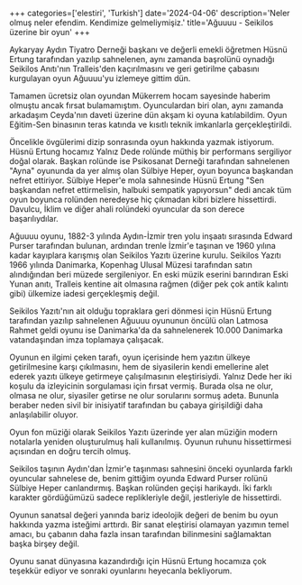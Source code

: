 +++
categories=['elestiri', 'Turkish']
date='2024-04-06'
description='Neler olmuş neler efendim. Kendimize gelmeliymişiz.'
title='Ağuuuu - Seikilos üzerine bir oyun'
+++

Aykaryay Aydın Tiyatro Derneği başkanı ve değerli emekli öğretmen Hüsnü Ertung tarafından yazılıp sahnelenen, aynı zamanda başrolünü oynadığı Seikilos Anıtı'nın Tralleis'den kaçırılmasını ve geri getirilme çabasını kurgulayan oyun Ağuuuu'yu izlemeye gittim dün.

Tamamen ücretsiz olan oyundan Mükerrem hocam sayesinde haberim olmuştu ancak fırsat bulamamıştım. Oyunculardan biri olan, aynı zamanda arkadaşım Ceyda'nın daveti üzerine dün akşam ki oyuna katılabildim. Oyun Eğitim-Sen binasının teras katında ve kısıtlı teknik imkanlarla gerçekleştirildi. 

Öncelikle övgülerimi dizip sonrasında oyun hakkında yazmak istiyorum. Hüsnü Ertung hocamız Yalnız Dede rolünde müthiş bir performans sergiliyor doğal olarak. Başkan rolünde ise Psikosanat Derneği tarafından sahnelenen "Ayna" oyununda da yer almış olan Sülbiye Heper, oyun boyunca başkandan nefret ettiriyor. Sülbiye Heper'e mola sahnesinde Hüsnü Ertung "Sen başkandan nefret ettirmelisin, halbuki sempatik yapıyorsun" dedi ancak tüm oyun boyunca rolünden neredeyse hiç çıkmadan kibri bizlere hissettirdi. Davulcu, İklim ve diğer ahali rolündeki oyuncular da son derece başarılıydılar. 

Ağuuuu oyunu, 1882-3 yılında Aydın-İzmir tren yolu inşaatı sırasında Edward Purser tarafından bulunan, ardından trenle İzmir'e taşınan ve 1960 yılına kadar kayıplara karışmış olan Seikilos Yazıtı üzerine kurulu. Seikilos Yazıtı 1966 yılında Danimarka, Kopenhag Ulusal Müzesi tarafından satın alındığından beri müzede sergileniyor. En eski müzik eserini barındıran Eski Yunan anıtı, Tralleis kentine ait olmasına rağmen (diğer pek çok antik kalıntı gibi) ülkemize iadesi gerçekleşmiş değil. 

Seikilos Yazıtı'nın ait olduğu topraklara geri dönmesi için Hüsnü Ertung tarafından yazılıp sahnelenen Ağuuuu oyununun öncülü olan Latmosa Rahmet geldi oyunu ise Danimarka'da da sahnelenerek 10.000 Danimarka vatandaşından imza toplamaya çalışacak. 

Oyunun en ilgimi çeken tarafı, oyun içerisinde hem yazıtın ülkeye getirilmesine karşı çıkılmasını, hem de siyasilerin kendi emellerine alet ederek yazıtı ülkeye getirmeye çalışılmasının eleştirisiydi. Yalnız Dede her iki koşulu da izleyicinin sorgulaması için fırsat vermiş. Burada olsa ne olur, olmasa ne olur, siyasiler getirse ne olur sorularını sormuş adeta. Bununla beraber neden sivil bir inisiyatif tarafından bu çabaya girişildiği daha anlaşılabilir oluyor. 

Oyun fon müziği olarak Seikilos Yazıtı üzerinde yer alan müziğin modern notalarla yeniden oluşturulmuş hali kullanılmış. Oyunun ruhunu hissettirmesi açısından en doğru tercih olmuş. 

Seikilos taşının Aydın'dan İzmir'e taşınması sahnesini önceki oyunlarda farklı oyuncular sahnelese de, benim gittiğim oyunda Edward Purser rolünü Sülbiye Heper canlandırmış. Başkan rolünden geçişi harikaydı. İki farklı karakter gördüğümüzü sadece replikleriyle değil, jestleriyle de hissettirdi. 

Oyunun sanatsal değeri yanında bariz ideolojik değeri de benim bu oyun hakkında yazma isteğimi arttırdı. Bir sanat eleştirisi olamayan yazımın temel amacı, bu çabanın daha fazla insan tarafından bilinmesini sağlamaktan başka birşey değil. 

Oyunu sanat dünyasına kazandırdığı için Hüsnü Ertung hocamıza çok teşekkür ediyor ve sonraki oyunlarını heyecanla bekliyorum. 


